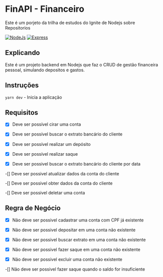 # FinAPI - Financeiro

Este é um porjeto da trilha de estudos do Ignite de Nodejs sobre Repositorios

[![NodeJs](https://img.shields.io/badge/Node.js-43853D?style=for-the-badge&logo=node.js&logoColor=white)](#)
[![Express](https://img.shields.io/badge/Express.js-404D59?style=for-the-badge)](#)

## Explicando

Este é um projeto backend em Nodejs que faz o CRUD de gestão financeira pessoal, simulando depositos e gastos.


## Instruções

`yarn dev` - Inicia a aplicação


## Requisitos

-[x] Deve ser possível cirar uma conta

-[x] Deve ser possível buscar o extrato bancário do cliente

-[x] Deve ser possível realizar um depósito

-[x] Deve ser possível realizar saque

-[x] Deve ser possivel buscar o extrato bancário do cliente por data

-[] Deve ser possivel atualizar dados da conta do cliente

-[] Deve ser possivel obter dados da conta do cliente

-[] Deve ser possivel deletar uma conta


## Regra de Negócio

-[x] Não deve ser possivel cadastrar uma conta com CPF já existente

-[x] Não deve ser possivel depositar em uma conta não existente

-[x] Não deve ser possivel buscar extrato em uma conta não existente

-[x] Não deve ser possivel fazer saque em uma conta não existente

-[x] Não deve ser possivel excluir uma conta não existente

-[] Não deve ser possivel fazer saque quando o saldo for insuficiente
